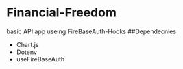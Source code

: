 # Financial-Freedom
basic API app useing FireBaseAuth-Hooks
##Dependecnies
- Chart.js
- Dotenv
- useFireBaseAuth

